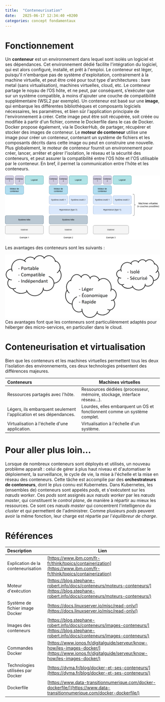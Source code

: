 ```yaml
---
title:  "Conteneurisation"
date:   2025-06-17 12:34:40 +0200
categories: concept fondamentaux
---
```

# Fonctionnement
Un **conteneur** est un environnement dans lequel sont isolés un logiciel et ses dépendances. Cet environnement dédié facilite l'intégration du logiciel, qui est alors configuré, installé, et prêt à l'emploi.
Le conteneur est léger, puisqu'il n'embarque pas de système d'exploitation, contrairement à la machine virtuelle, et peut être créé pour tout type d'architectures : bare metal (sans virtualisation), machines virtuelles, cloud, etc. Le conteneur partage le noyau de l’OS hôte, et ne peut, par conséquent, s’exécuter que sur un système compatible, à moins d'ajouter une couche de compatibilité supplémentaire (WSL2 par exemple).
Un conteneur est basé sur une **image**, qui embarque les différentes bibliothèques et composants logiciels nécessaires, les paramètres, et bien sûr l'application principale de l'environnement à créer.
Cette image peut être soit récupérée, soit créée ou modifiée à partir d'un fichier, comme le Dockerfile dans le cas de Docker. Docker propose également, via le DockerHub, de partager, récupérer et stocker des images de conteneur.
Le **moteur de conteneur** utilise une image pour créer un conteneur, contenant un système de fichiers et les composants décrits dans  cette image ou peut en construire une nouvelle. Plus globalement, le moteur de conteneur fournit un environnement pour créer, lancer, arrêter et gérer l'isolation, le réseau et la sécurité des conteneurs, et peut assurer la compatibilité entre l'OS hôte et l'OS utilisable par le conteneur. En bref, il permet la communication entre l'hôte et les conteneurs.

![couches.png](/assets/img/couches.drawio.png)

Les avantages des conteneurs sont les suivants : 

![avantages.png](/assets/img/avantages_transparent.png)
 Ces avantages font que les conteneurs sont particulièrement adaptés pour héberger des micro-services, en particulier dans le cloud.

# Conteneurisation et virtualisation
Bien que les conteneurs et les machines virtuelles permettent tous les deux l'isolation des environnements, ces deux technologies présentent des différences majeures.

| Conteneurs                                                         | Machines virtuelles                                                       |
| :----------------------------------------------------------------- | ------------------------------------------------------------------------- |
| Ressources partagés avec l'hôte.                                   | Ressources dédiées (processeur, mémoire, stockage, interface réseau...).  |
| Légers, ils embarquent seulement l'application et ses dépendances. | Lourdes, elles embarquent un OS et fonctionnent comme un système complet. |
| Virtualisation à l'échelle d'une application.                      | Virtualisation à l'échelle d'un système.                                  |

# Pour aller plus loin...
Lorsque de nombreux conteneurs sont déployés et utilisés, un nouveau problème apparaît : celui de gérer à plus haut niveau et d'automatiser le déploiement, la surveillance, le cycle de vie, la mise à l'échelle et la mise en réseau des conteneurs.
Cette tâche est accomplie par des **orchestrateurs de conteneurs**, dont le plus connu est Kubernetes.
Dans Kubernetes, les (ensembles de) conteneurs sont appelés *pods*, et s'exécutent sur les *nœuds worker*. Ces *pods* sont assignés aux *nœuds worker* par les *nœuds master*, qui constituent le *control plane*, de manière à répartir au mieux les ressources. Ce sont ces *nœuds master* qui concentrent l'intelligence du *cluster* et qui permettent de l'administrer. Comme plusieurs *pods* peuvent avoir la même fonction, leur charge est répartie par l'*équilibreur de charge*.

# Références

|            Description             | Lien                                                                                                                                           |
| :-------------------------------- | ---------------------------------------------------------------------------------------------------------------------------------------------- |
| Explication de la conteneurisation | [https://www.ibm.com/fr-fr/think/topics/containerization](https://www.ibm.com/fr-fr/think/topics/containerization)                             |
|         Moteur d'exécution         | [https://blog.stephane-robert.info/docs/conteneurs/moteurs-conteneurs/](https://blog.stephane-robert.info/docs/conteneurs/moteurs-conteneurs/) |
|  Système de fichier image Docker   | [https://docs.linuxserver.io/misc/read-only/](https://docs.linuxserver.io/misc/read-only/)                                                   |
|       Images des conteneurs        | [https://blog.stephane-robert.info/docs/conteneurs/images-conteneurs/](https://blog.stephane-robert.info/docs/conteneurs/images-conteneurs/)   |
|          Commandes Docker          | [https://www.ionos.fr/digitalguide/serveur/know-how/les-images-docker/](https://www.ionos.fr/digitalguide/serveur/know-how/les-images-docker/) |
| Technologies utilisées par Docker  | [https://dyma.fr/blog/docker-et-ses-conteneurs/](https://dyma.fr/blog/docker-et-ses-conteneurs/)                                               |
|             Dockerfile             | [https://www.data-transitionnumerique.com/docker-dockerfile/](https://www.data-transitionnumerique.com/docker-dockerfile/)                     |

